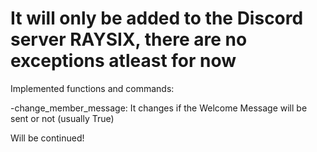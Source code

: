 # It will only be added to the Discord server RAYSIX, there are no exceptions atleast for now

Implemented functions and commands:

-change_member_message: It changes if the Welcome Message will be sent or not (usually True)

Will be continued!
